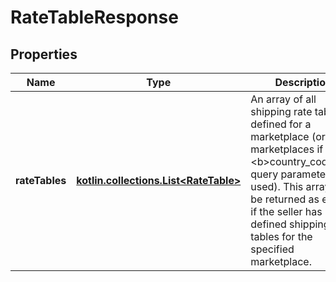 
# RateTableResponse

## Properties
Name | Type | Description | Notes
------------ | ------------- | ------------- | -------------
**rateTables** | [**kotlin.collections.List&lt;RateTable&gt;**](RateTable.md) | An array of all shipping rate tables defined for a marketplace (or all marketplaces if no &lt;b&gt;country_code&lt;/b&gt; query parameter is used). This array will be returned as empty if the seller has no defined shipping rate tables for the specified marketplace. |  [optional]



